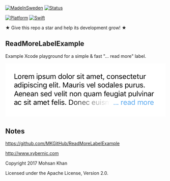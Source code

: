[![MadeInSweden](https://img.shields.io/badge/Made_In-Stockholm_Sweden-blue.svg)](https://en.wikipedia.org/wiki/Stockholm)
[![Status](https://img.shields.io/badge/Status-Active_in_development-blue.svg)](https://github.com/MKGitHub/ReadMoreLabelExample)

[![Platform](https://img.shields.io/badge/Platforms-iOS_tvOS-blue.svg)](https://github.com/MKGitHub/ReadMoreLabelExample)
[![Swift](https://img.shields.io/badge/Swift_Version-4-blue.svg)](https://github.com/MKGitHub/ReadMoreLabelExample)


★ Give this repo a star and help its development grow! ★


ReadMoreLabelExample
------
Example Xcode playground for a simple & fast "… read more" label.

![Screenshot](https://github.com/MKGitHub/ReadMoreLabelExample/blob/master/screenshot.png)


Notes
------
   https://github.com/MKGitHub/ReadMoreLabelExample

   http://www.xybernic.com

   Copyright 2017 Mohsan Khan

   Licensed under the Apache License, Version 2.0.


